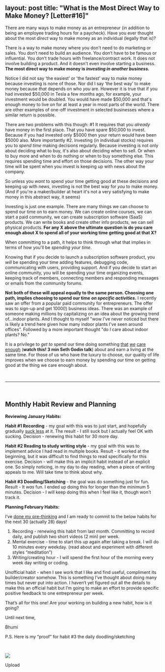 layout: post
title:  "What is the Most Direct Way to Make Money? [Letter#16]"
---

There are many ways to make money as an entrepreneur (in addition to being an employee trading hours for a paycheck). Have you ever thought about the most _direct_ way to make money as an individual (legally that is)?

There is a way to make money where you don't need to do marketing or sales. You don’t need to build an audience. You don’t have to be famous or influential. You don't trade hours with freelance/contract work. It does not involve building a product. And it doesn't even involve starting a business. **The most direct way to make money is _investing in another business._**

Notice I did not say ‘the easiest’ or 'the fastest' way to make money because investing is none of those. Nor did I say ‘the best way’ to make money because _that_ depends on who _you_ are. However it is true that if you had invested $50,000 in Tesla a few months ago, for example, your investment would be doubled. You would have made $50,000 and that's enough money to live on for at least a year in most parts of the world. There are other examples of one-off investment in selected businesses where a similar return is possible.

There are two problems with this though: #1 It requires that you _already_ have money in the first place. That you have spare $50,000 to invest. Because if you had invested only $5000 then your return would have been $5000 also. More importantly #2. Investing (in individual stocks) requires you to _spend time_ making decisions regularly. Because investing is not only about deciding what to buy, it's also about deciding when to sell. Or when to buy more and when to do nothing or when to buy something else. This requires spending time and effort on those decisions. The other way your time will be spent when you invest is keeping up with news about the company.

So unless you _want_ to spend your time getting good at these decisions and keeping up with news, investing is not the best way for _you_ to make money. (And if you're a maker/builder at heart it's not a very satisfying to make money in this abstract way, it seems)

Investing is just one example. There are many things we can choose to spend our time on to earn money. We can create online courses, we can start a paid community, we can create subscription software (SaaS) products. We can write books and create other info products, we can sell physical products. **For any X above the ultimate question is do you care enough about X to spend all of your working time getting good at that X?**

When committing to a path, it helps to think through what that implies in terms of how you'll be _spending your time_.

Knowing that if you decide to launch a subscription software product, you _will_ be spending your time adding features, debugging code, communicating with users, providing support. And if you decide to start an online community, you will be spending your time organizing events, keeping track of members, connecting members and responding messages or emails from the community forums.

**Not both of these will appeal equally to the same person. Choosing one path, implies choosing to spend our time** _**on specific activities**_**.** I recently saw an offer from a popular paid community for entrepreneurs. The offer was to sign-up and get 1000(!) business ideas. There was an example of someone making millions by capitalizing on an idea about the growing trend of...indoor plants. And I thought to myself "wow I've never noticed but there is likely a trend here given how many indoor plants I've seen around offices". Followed by a more important thought "do _I_ care about indoor plants? No."

It is a privilege to _get to_ spend our time doing something [that](https://www.youtube.com/watch?v=KdI8OmluC9I) _[we](https://www.youtube.com/watch?v=KdI8OmluC9I)_ [care enough](https://www.youtube.com/watch?v=KdI8OmluC9I) (**watch this! 3 min Seth Godin talk**) about and earn a living at the same time. For those of us who have the luxury to choose, our quality of life improves when we choose to earn money by spending our time on getting good at the thing we care enough about.

‌

* * *

‌

Monthly Habit Review and Planning
---------------------------------

**Reviewing January Habits:**

**Habit #1 Recording** \- my goal with this was to just start, and hopefully gradually [suck less](https://austinkleon.com/2021/01/02/30-day-practice-and-suck-less-challenge/) at it. The result - I still suck but I actually feel OK with sucking. Decision - renewing this habit for 30 more day.

**Habit #2 Reading to study writing style** \- my goal with this was to implement advice I had read in multiple books. Result - it worked at the beginning, but it was difficult to find things to read specifically for this exercise. Decision - will make this an implicit habit instead of an explicit one. So simply noticing, in my day to day reading, when a piece of writing appeals to me. Will take time to think about why.

**Habit #3 Doodling/Sketching** \- the goal was do something just for fun. Result - It _was_ fun. I ended up doing this for longer than the minimum 5 minutes. Decision - I will keep doing this when I feel like it, though won't track it.

**Planning February Habits:**

I’ve [](https://mailchi.mp/2d5aef27b024/why-habits-fizzle-out-and-custom-domain-email-the-leaf-node)[done my pre-thinking](https://theleafnode.com/letter13/) and I am ready to commit to the below habits for the next 30 (actually 28) days!

1.  Recording - renewing this habit from last month. Committing to record daily, and publish two short videos (2 min) per week.
2.  Mental exercise - time to start this up again after taking a break. I will do 10 minutes every weekday. (read about and experiment with different styles “meditation”)
3.  Writing/creating hour - I will spend the first hour of the morning every week day writing or coding.

Unofficial habit - when I see work that I like and find useful, compliment its builder/creator somehow. This is something I’ve thought about doing many times but never put into action. I haven’t yet figured out all the details to make this an official habit but I’m going to make an effort to provide specific positive feedback to one entrepreneur per week.

That’s all for this one! Are your working on building a new habit, how is it going?

Until next time,

Bhumi

P.S. Here is my “proof” for habit #3 the daily doodling/sketching

‌

![](https://theleafnode.com/content/images/2021/02/20210129_114748-COLLAGE-1.jpg)

 Upload 

‌